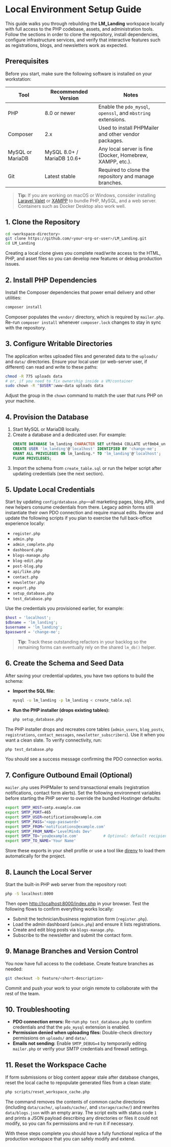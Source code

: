 # Local Environment Setup Guide

This guide walks you through rebuilding the **LM_Landing** workspace locally with full access to the PHP codebase, assets, and administration tools. Follow the sections in order to clone the repository, install dependencies, configure infrastructure services, and verify that interactive features such as registrations, blogs, and newsletters work as expected.

## Prerequisites

Before you start, make sure the following software is installed on your workstation:

| Tool | Recommended Version | Notes |
| --- | --- | --- |
| PHP | 8.0 or newer | Enable the `pdo_mysql`, `openssl`, and `mbstring` extensions. |
| Composer | 2.x | Used to install PHPMailer and other vendor packages. |
| MySQL or MariaDB | MySQL 8.0+ / MariaDB 10.6+ | Any local server is fine (Docker, Homebrew, XAMPP, etc.). |
| Git | Latest stable | Required to clone the repository and manage branches. |

> **Tip:** If you are working on macOS or Windows, consider installing [Laravel Valet](https://laravel.com/docs/10.x/valet) or [XAMPP](https://www.apachefriends.org/index.php) to bundle PHP, MySQL, and a web server. Containers such as Docker Desktop also work well.

## 1. Clone the Repository

```bash
cd <workspace-directory>
git clone https://github.com/<your-org-or-user>/LM_Landing.git
cd LM_Landing
```

Creating a local clone gives you complete read/write access to the HTML, PHP, and asset files so you can develop new features or debug production issues.

## 2. Install PHP Dependencies

Install the Composer dependencies that power email delivery and other utilities:

```bash
composer install
```

Composer populates the `vendor/` directory, which is required by `mailer.php`. Re-run `composer install` whenever `composer.lock` changes to stay in sync with the repository.

## 3. Configure Writable Directories

The application writes uploaded files and generated data to the `uploads/` and `data/` directories. Ensure your local user (or web-server user, if different) can read and write to these paths:

```bash
chmod -R 775 uploads data
# or, if you need to fix ownership inside a VM/container
sudo chown -R "$USER":www-data uploads data
```

Adjust the group in the `chown` command to match the user that runs PHP on your machine.

## 4. Provision the Database

1. Start MySQL or MariaDB locally.
2. Create a database and a dedicated user. For example:
   ```sql
   CREATE DATABASE lm_landing CHARACTER SET utf8mb4 COLLATE utf8mb4_unicode_ci;
   CREATE USER 'lm_landing'@'localhost' IDENTIFIED BY 'change-me';
   GRANT ALL PRIVILEGES ON lm_landing.* TO 'lm_landing'@'localhost';
   FLUSH PRIVILEGES;
   ```
3. Import the schema from `create_table.sql` or run the helper script after updating credentials (see the next section).

## 5. Update Local Credentials

Start by updating `config/database.php`—all marketing pages, blog APIs, and new helpers consume credentials from there. Legacy admin forms still instantiate their own PDO connection and require manual edits. Review and update the following scripts if you plan to exercise the full back-office experience locally:

- `register.php`
- `admin.php`
- `admin_complete.php`
- `dashboard.php`
- `blogs-manage.php`
- `blog-edit.php`
- `post-blog.php`
- `api/like.php`
- `contact.php`
- `newsletter.php`
- `export.php`
- `setup_database.php`
- `test_database.php`

Use the credentials you provisioned earlier, for example:

```php
$host = 'localhost';
$dbname = 'lm_landing';
$username = 'lm_landing';
$password = 'change-me';
```

> **Tip:** Track these outstanding refactors in your backlog so the remaining forms can eventually rely on the shared `lm_db()` helper.

## 6. Create the Schema and Seed Data

After saving your credential updates, you have two options to build the schema:

- **Import the SQL file:**
  ```bash
  mysql -u lm_landing -p lm_landing < create_table.sql
  ```
- **Run the PHP installer (drops existing tables):**
  ```bash
  php setup_database.php
  ```

The PHP installer drops and recreates core tables (`admin_users`, `blog_posts`, `registrations`, `contact_messages`, `newsletter_subscribers`). Use it when you want a clean slate. To verify connectivity, run:

```bash
php test_database.php
```

You should see a success message confirming the PDO connection works.

## 7. Configure Outbound Email (Optional)

`mailer.php` uses PHPMailer to send transactional emails (registration notifications, contact form alerts). Set the following environment variables before starting the PHP server to override the bundled Hostinger defaults:

```bash
export SMTP_HOST=smtp.example.com
export SMTP_PORT=465
export SMTP_USER=notifications@example.com
export SMTP_PASS='<app-password>'
export SMTP_FROM='notifications@example.com'
export SMTP_FROM_NAME='LevelMinds Dev'
export SMTP_TO='you@example.com'           # Optional: default recipient
export SMTP_TO_NAME='Your Name'
```

Store these exports in your shell profile or use a tool like [direnv](https://direnv.net/) to load them automatically for the project.

## 8. Launch the Local Server

Start the built-in PHP web server from the repository root:

```bash
php -S localhost:8000
```

Then open <http://localhost:8000/index.php> in your browser. Test the following flows to confirm everything works locally:

- Submit the technician/business registration form (`register.php`).
- Load the admin dashboard (`admin.php`) and ensure it lists registrations.
- Create and edit blog posts via `blogs-manage.php`.
- Subscribe to the newsletter and submit the contact form.

## 9. Manage Branches and Version Control

You now have full access to the codebase. Create feature branches as needed:

```bash
git checkout -b feature/<short-description>
```

Commit and push your work to your origin remote to collaborate with the rest of the team.

## 10. Troubleshooting

- **PDO connection errors:** Re-run `php test_database.php` to confirm credentials and that the `pdo_mysql` extension is enabled.
- **Permission denied when uploading files:** Double-check directory permissions on `uploads/` and `data/`.
- **Emails not sending:** Enable `SMTP_DEBUG=4` by temporarily editing `mailer.php` or verify your SMTP credentials and firewall settings.

## 11. Reset the Workspace Cache

If form submissions or blog content appear stale after database changes, reset the local cache to repopulate generated files from a clean state:

```bash
php scripts/reset_workspace_cache.php
```

The command removes the contents of common cache directories (including `data/cache/`, `uploads/cache/`, and `storage/cache/`) and rewrites `data/blogs.json` with an empty array. The script exits with status code `1` and prints a JSON payload describing any directories or files it could not modify, so you can fix permissions and re-run it if necessary.

With these steps complete you should have a fully functional replica of the production workspace that you can safely modify and extend.
